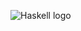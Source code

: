 ![Haskell logo](https://raw.githubusercontent.com/abrahamcalf/programming-languages-logos/master/src/haskell/haskell.svg)

